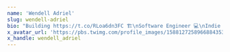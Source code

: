 ```yaml
---
name: 'Wendell Adriel'
slug: wendell-adriel
bio: "Building https://t.co/RLoa6dn3FC 🏗️\nSoftware Engineer 💻\nIndie Hacking in my free time 💪\nBuilding stuff since 2009 🚀\nOpen Source Enthusiast 🔥"
x_avatar_url: 'https://pbs.twimg.com/profile_images/1588127258966884353/0fZRXBy0_200x200.jpg'
x_handle: wendell_adriel
---
```


